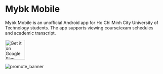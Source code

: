 # Mybk Mobile
Mybk Mobile is an unofficial Android app for Ho Chi Minh City University of Technology students. The app supports viewing course/exam schedules and academic transcript.

<a target="_blank" href='https://play.google.com/store/apps/details?id=com.wonrax.mybk&pcampaignid=pcampaignidMKT-Other-global-all-co-prtnr-py-PartBadge-Mar2515-1'><img height="64px" alt='Get it on Google Play' src='https://play.google.com/intl/en_us/badges/static/images/badges/en_badge_web_generic.png'/></a>

![promote_banner](https://user-images.githubusercontent.com/28887874/153265470-ea5c84cf-60da-451d-90f3-775b376d9143.png)
